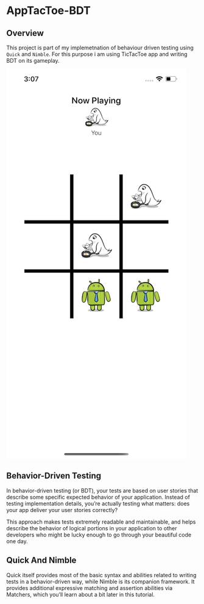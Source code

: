 # AppTacToe-BDT

## Overview
This project is part of my implemetnation of behaviour driven testing using ```Quick``` and ```Nimble```.
For this purpose i am using TicTacToe app and writing BDT on its gameplay. 

![Screenshot](screenshot.png)

## Behavior-Driven Testing
In behavior-driven testing (or BDT), your tests are based on user stories that describe some specific expected behavior of your application. Instead of testing implementation details, you’re actually testing what matters: does your app deliver your user stories correctly?

This approach makes tests extremely readable and maintainable, and helps describe the behavior of logical portions in your application to other developers who might be lucky enough to go through your beautiful code one day.

## Quick And Nimble
Quick itself provides most of the basic syntax and abilities related to writing tests in a behavior-driven way, while Nimble is its companion framework. It provides additional expressive matching and assertion abilities via Matchers, which you’ll learn about a bit later in this tutorial.

